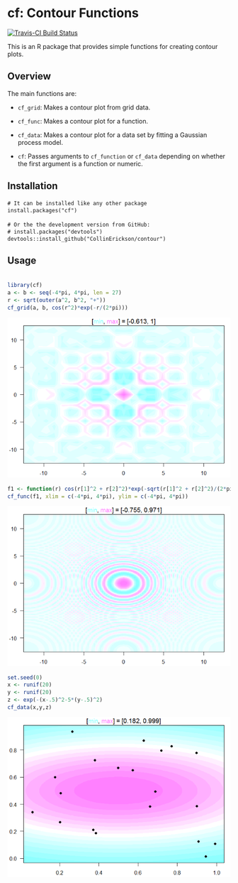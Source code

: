 
<!-- README.md is generated from README.Rmd. Please edit that file -->
cf: Contour Functions
=====================

[![Travis-CI Build Status](https://travis-ci.org/CollinErickson/contour.svg?branch=master)](https://travis-ci.org/CollinErickson/contour)

This is an R package that provides simple functions for creating contour plots.

Overview
--------

The main functions are:

-   `cf_grid`: Makes a contour plot from grid data.

-   `cf_func`: Makes a contour plot for a function.

-   `cf_data`: Makes a contour plot for a data set by fitting a Gaussian process model.

-   `cf`: Passes arguments to `cf_function` or `cf_data` depending on whether the first argument is a function or numeric.

Installation
------------

    # It can be installed like any other package
    install.packages("cf")

    # Or the the development version from GitHub:
    # install.packages("devtools")
    devtools::install_github("CollinErickson/contour")

Usage
-----

``` r

library(cf)
a <- b <- seq(-4*pi, 4*pi, len = 27)
r <- sqrt(outer(a^2, b^2, "+"))
cf_grid(a, b, cos(r^2)*exp(-r/(2*pi)))
```

![](README-cf_grid-1.png)

``` r
f1 <- function(r) cos(r[1]^2 + r[2]^2)*exp(-sqrt(r[1]^2 + r[2]^2)/(2*pi))
cf_func(f1, xlim = c(-4*pi, 4*pi), ylim = c(-4*pi, 4*pi))
```

![](README-cf_func-1.png)

``` r
set.seed(0)
x <- runif(20)
y <- runif(20)
z <- exp(-(x-.5)^2-5*(y-.5)^2)
cf_data(x,y,z)
```

![](README-cf_data-1.png)
